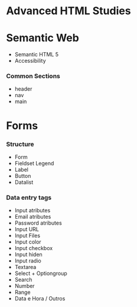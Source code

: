 # **Advanced HTML Studies**

# Semantic Web
   * Semantic HTML 5
   * Accessibility
### Common Sections
   * header
   * nav
   * main

# Forms
### Structure
   * Form
   * Fieldset Legend
   * Label
   * Button
   * Datalist

### Data entry tags
   * Input atributes
   * Email atributes
   * Password atributes
   * Input URL
   * Input Files
   * Input color
   * Input checkbox
   * Input hiden
   * Input radio
   * Textarea
   * Select + Optiongroup
   * Search
   * Number
   * Range
   * Data e Hora / Outros